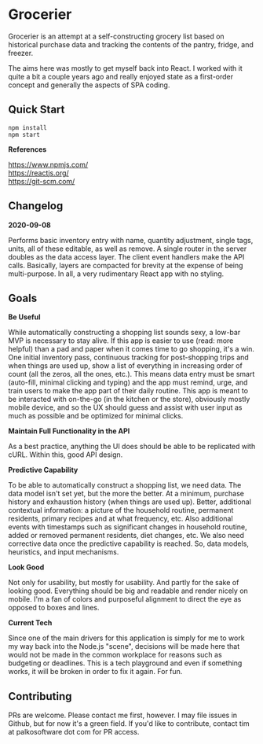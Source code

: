 # Grocerier

Grocerier is an attempt at a self-constructing grocery list based on historical purchase
data and tracking the contents of the pantry, fridge, and freezer.

The aims here was mostly to get myself back into React. I worked with it quite a bit
a couple years ago and really enjoyed state as a first-order concept and generally
the aspects of SPA coding.

## Quick Start 

```
npm install 
npm start
```

**References**

https://www.npmjs.com/  
https://reactjs.org/  
https://git-scm.com/

## Changelog

**2020-09-08**

Performs basic inventory entry with name, quantity adjustment, single tags, units, all
of these editable, as well as remove. A single router in the server doubles as the
data access layer. The client event handlers make the API calls. Basically, layers
are compacted for brevity at the expense of being multi-purpose. In all, a very
rudimentary React app with no styling.

## Goals

**Be Useful**

While automatically constructing a shopping list sounds sexy, a low-bar MVP is
necessary to stay alive. If this app is easier to use (read: more helpful) than
a pad and paper when it comes time to go shopping, it's a win. One initial inventory pass,
continuous tracking for post-shopping trips and when things are used up, show
a list of everything in increasing order of count (all the zeros, all the ones, etc.).
This means data entry must be smart (auto-fill, minimal clicking and typing) and
the app must remind, urge, and train users to make the app part of their daily routine.
This app is meant to be interacted with on-the-go (in the kitchen or the store),
obviously mostly mobile device, and so the UX should guess and assist with user
input as much as possible and be optimized for minimal clicks.

**Maintain Full Functionality in the API**

As a best practice, anything the UI does should be able to be replicated with cURL.
Within this, good API design.

**Predictive Capability**

To be able to automatically construct a shopping list, we need data. The data model
isn't set yet, but the more the better. At a minimum, purchase history and exhaustion
history (when things are used up). Better, additional contextual information: a picture
of the household routine, permanent residents, primary recipes and at what frequency, etc.
Also additional events with timestamps such as significant changes in household routine,
added or removed permanent residents, diet changes, etc. We also need corrective
data once the predictive capability is reached. So, data models, heuristics, and input
mechanisms.

**Look Good**

Not only for usability, but mostly for usability. And partly for the sake of looking good.
Everything should be big and readable and render nicely on mobile. I'm a fan
of colors and purposeful alignment to direct the eye as opposed to boxes and lines.

**Current Tech**

Since one of the main drivers for this application is simply for me to work my way
back into the Node.js "scene", decisions will be made here that would not be made
in the common workplace for reasons such as budgeting or deadlines. This is a tech
playground and even if something works, it will be broken in order to fix it again. For fun.

## Contributing

PRs are welcome. Please contact me first, however. I may file issues in Github, but for
now it's a green field. If you'd like to contribute, contact tim at palkosoftware dot
com for PR access.
